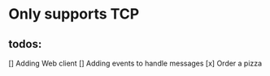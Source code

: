 # Only supports TCP

## todos:
[] Adding Web client
[] Adding events to handle messages
[x] Order a pizza